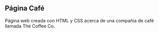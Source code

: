 ## Página Café

Página web creada con HTML y CSS acerca de una compañia de café llamada The Coffee Co.